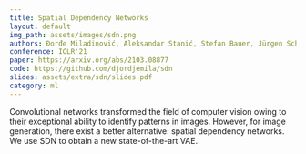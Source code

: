 ```yaml
---
title: Spatial Dependency Networks
layout: default
img_path: assets/images/sdn.png
authors: Đorđe Miladinović, Aleksandar Stanić, Stefan Bauer, Jürgen Schmidhuber & Joachim M. Buhmann
conference: ICLR'21
paper: https://arxiv.org/abs/2103.08877
code: https://github.com/djordjemila/sdn
slides: assets/extra/sdn/slides.pdf
category: ml
---
```


Convolutional networks transformed the field of computer vision owing to their exceptional ability to identify patterns in images.
However, for image generation, there exist a better alternative: spatial dependency networks.
We use SDN to obtain a new state-of-the-art VAE.